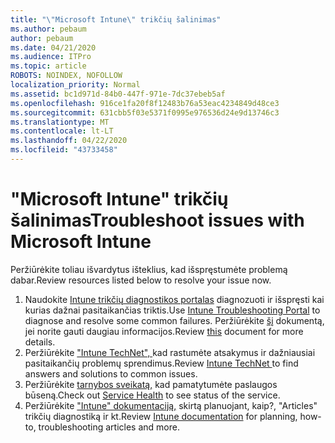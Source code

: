 ```yaml
---
title: "\"Microsoft Intune\" trikčių šalinimas"
ms.author: pebaum
author: pebaum
ms.date: 04/21/2020
ms.audience: ITPro
ms.topic: article
ROBOTS: NOINDEX, NOFOLLOW
localization_priority: Normal
ms.assetid: bc1d971d-84b0-447f-971e-7dc37ebeb5af
ms.openlocfilehash: 916ce1fa20f8f12483b76a53eac4234849d48ce3
ms.sourcegitcommit: 631cbb5f03e5371f0995e976536d24e9d13746c3
ms.translationtype: MT
ms.contentlocale: lt-LT
ms.lasthandoff: 04/22/2020
ms.locfileid: "43733458"
---
```

# <a name="troubleshoot-issues-with-microsoft-intune"></a><span data-ttu-id="b603d-102">"Microsoft Intune" trikčių šalinimas</span><span class="sxs-lookup"><span data-stu-id="b603d-102">Troubleshoot issues with Microsoft Intune</span></span>

<span data-ttu-id="b603d-103">Peržiūrėkite toliau išvardytus išteklius, kad išspręstumėte problemą dabar.</span><span class="sxs-lookup"><span data-stu-id="b603d-103">Review resources listed below to resolve your issue now.</span></span>
  
1. <span data-ttu-id="b603d-104">Naudokite [Intune trikčių diagnostikos portalas](https://devicemanagement.microsoft.com/#blade/Microsoft_Intune_DeviceSettings/TroubleshootBlade) diagnozuoti ir išspręsti kai kurias dažnai pasitaikančias triktis.</span><span class="sxs-lookup"><span data-stu-id="b603d-104">Use [Intune Troubleshooting Portal](https://devicemanagement.microsoft.com/#blade/Microsoft_Intune_DeviceSettings/TroubleshootBlade) to diagnose and resolve some common failures.</span></span> <span data-ttu-id="b603d-105">Peržiūrėkite [šį](https://docs.microsoft.com/intune/help-desk-operators) dokumentą, jei norite gauti daugiau informacijos.</span><span class="sxs-lookup"><span data-stu-id="b603d-105">Review [this](https://docs.microsoft.com/intune/help-desk-operators) document for more details.</span></span>  
2. <span data-ttu-id="b603d-106">Peržiūrėkite ["Intune TechNet", ](https://social.technet.microsoft.com/forums/home?forum=microsoftintuneprod)kad rastumėte atsakymus ir dažniausiai pasitaikančių problemų sprendimus.</span><span class="sxs-lookup"><span data-stu-id="b603d-106">Review [Intune TechNet ](https://social.technet.microsoft.com/forums/home?forum=microsoftintuneprod)to find answers and solutions to common issues.</span></span>  
3. <span data-ttu-id="b603d-107">Peržiūrėkite [tarnybos sveikatą,](https://portal.office.com/AdminPortal/Home#/servicehealth) kad pamatytumėte paslaugos būseną.</span><span class="sxs-lookup"><span data-stu-id="b603d-107">Check out [Service Health](https://portal.office.com/AdminPortal/Home#/servicehealth) to see status of the service.</span></span>   
4. <span data-ttu-id="b603d-108">Peržiūrėkite ["Intune" dokumentaciją,](https://docs.microsoft.com/intune/) skirtą planuojant, kaip?, "Articles" trikčių diagnostiką ir kt.</span><span class="sxs-lookup"><span data-stu-id="b603d-108">Review [Intune documentation](https://docs.microsoft.com/intune/) for planning, how-to, troubleshooting articles and more.</span></span> 